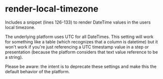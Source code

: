# render-local-timezone
Includes a snippet (lines 126-133) to render DateTime values in the users local timezone. 

The underlying platform uses UTC for all DateTimes. This setting will work for something like a table (which recognizes that a column is datetime) but it won't work if you're just referencing a UTC timestamp value in a step or presentation (because the platform considers that text value reference to be a string).

Please be aware: the intent is to deprecate these settings and make this the default behavior of the platform.  
